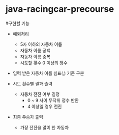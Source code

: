 # java-racingcar-precourse

#구현할 기능

+ 예외처리
  + 5자 이하의 자동차 이름
  + 자동차 이름 공백
  + 자동차 이름 중복
  + 시도할 횟수 0 이상의 정수

+ 입력 받은 자동차 이름 쉼표(,) 기준 구분

+ 시도 횟수별 결과 출력
  + 자동차 전진 여부 결정
    + 0 ~ 9 사이 무작위 정수 반환
    + 4 이상일 경우 전진

+ 최종 우승자 출력
  + 가장 전진을 많이 한 자동차
